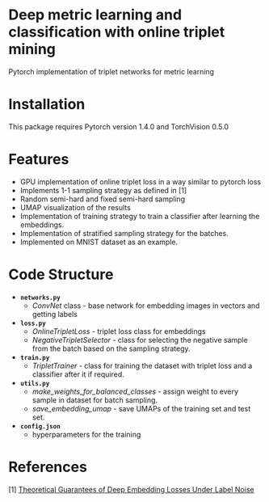 # Deep metric learning and classification with online triplet mining

Pytorch implementation of triplet networks for metric learning

# Installation
 This package requires Pytorch version 1.4.0 and TorchVision 0.5.0

# Features
* GPU implementation of online triplet loss in a way similar to pytorch loss
* Implements 1-1 sampling strategy as defined in [1]
* Random semi-hard and fixed semi-hard sampling
* UMAP visualization of the results
* Implementation of training strategy to train a classifier after learning the embeddings.
* Implementation of stratified sampling strategy for the batches.
* Implemented on MNIST dataset as an example.

# Code Structure
* __`networks.py`__
    * _ConvNet_ class - base network for embedding images in vectors and getting labels
* __`loss.py`__
    * _OnlineTripletLoss_ - triplet loss class for embeddings
    * _NegativeTripletSelector_ - class for selecting the negative sample from the batch based on the sampling strategy.
* __`train.py`__
    * _TripletTrainer_ - class for training the dataset with triplet loss and a classifier after it if required.
* __`utils.py`__
    * _make_weights_for_balanced_classes_ - assign weight to every sample in dataset for batch sampling.
    * _save_embedding_umap_ - save UMAPs of the training set and test set.
* __`config.json`__ 
    - hyperparameters for the training



# References
[1] [Theoretical Guarantees of Deep Embedding Losses Under Label Noise](https://arxiv.org/pdf/1812.02676.pdf])
